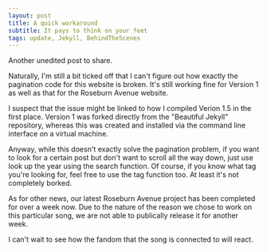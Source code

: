 ```yaml
---
layout: post
title: A quick workaround
subtitle: It pays to think on your feet
tags: update, Jekyll, BehindTheScenes
---
```


Another unedited post to share.

Naturally, I'm still a bit ticked off that I can't figure out how exactly the pagination code for this website is broken. It's still working fine for Version 1 as well as that for the Roseburn  Avenue website.

I suspect that the issue might be linked to how I compiled Verion 1.5 in the first place. Version 1 was forked directly from the "Beautiful Jekyll" repository, whereas this was created and installed via the command line interface on a virtual machine.

Anyway, while this doesn't exactly solve the pagination problem, if you want to look for a certain post but don't want to scroll all the way down, just use look up the year using the search function. Of course, if you know what tag you're looking for, feel free to use the tag function too. At least it's not completely borked.

As for other news, our latest Roseburn Avenue project has been completed for over a week now. Due to the nature of the reason we chose to work on this particular song, we are not able to publically release it for another week.

I can't wait to see how the fandom that the song is connected to will react.
